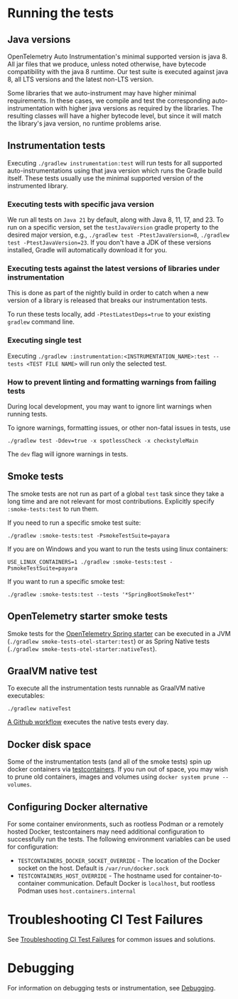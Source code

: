# Running the tests

## Java versions

OpenTelemetry Auto Instrumentation's minimal supported version is java 8.
All jar files that we produce, unless noted otherwise, have bytecode
compatibility with the java 8 runtime. Our test suite is executed against
java 8, all LTS versions and the latest non-LTS version.

Some libraries that we auto-instrument may have higher minimal requirements.
In these cases, we compile and test the corresponding auto-instrumentation with
higher java versions as required by the libraries. The resulting classes will
have a higher bytecode level, but since it will match the library's java version,
no runtime problems arise.

## Instrumentation tests

Executing `./gradlew instrumentation:test` will run tests for all supported
auto-instrumentations using that java version which runs the Gradle build
itself. These tests usually use the minimal supported version of the
instrumented library.

### Executing tests with specific java version

We run all tests on `Java 21` by default, along with Java 8, 11, 17, and 23. To run on
a specific version, set the `testJavaVersion` gradle property to the desired major
version, e.g., `./gradlew test -PtestJavaVersion=8`, `./gradlew test -PtestJavaVersion=23`.
If you don't have a JDK of these versions installed, Gradle will automatically download
it for you.

### Executing tests against the latest versions of libraries under instrumentation

This is done as part of the nightly build in order to catch when a new version of a library is
released that breaks our instrumentation tests.

To run these tests locally, add `-PtestLatestDeps=true` to your existing `gradlew` command line.

### Executing single test

Executing `./gradlew :instrumentation:<INSTRUMENTATION_NAME>:test --tests <TEST FILE NAME>` will run only the selected test.

### How to prevent linting and formatting warnings from failing tests

During local development, you may want to ignore lint warnings when running tests.

To ignore warnings, formatting issues, or other non-fatal issues in tests, use

```
./gradlew test -Ddev=true -x spotlessCheck -x checkstyleMain
```

The `dev` flag will ignore warnings in tests.

## Smoke tests

The smoke tests are not run as part of a global `test` task since they take a long time and are
not relevant for most contributions. Explicitly specify `:smoke-tests:test` to run them.

If you need to run a specific smoke test suite:

```
./gradlew :smoke-tests:test -PsmokeTestSuite=payara
```

If you are on Windows and you want to run the tests using linux containers:

```
USE_LINUX_CONTAINERS=1 ./gradlew :smoke-tests:test -PsmokeTestSuite=payara
```

If you want to run a specific smoke test:

```
./gradlew :smoke-tests:test --tests '*SpringBootSmokeTest*'
```

## OpenTelemetry starter smoke tests

Smoke tests for the [OpenTelemetry Spring starter](../../instrumentation/spring/starters/spring-boot-starter/README.md)
can be executed in a JVM (`./gradlew smoke-tests-otel-starter:test`) or as Spring Native tests (`./gradlew smoke-tests-otel-starter:nativeTest`).

## GraalVM native test

To execute all the instrumentation tests runnable as GraalVM native executables:

```
./gradlew nativeTest
```

[A Github workflow](../../.github/_workflows_/native-tests-daily.yml) executes the native tests every day.

## Docker disk space

Some of the instrumentation tests (and all of the smoke tests) spin up docker containers via
[testcontainers](https://www.testcontainers.org/). If you run out of space, you may wish to prune
old containers, images and volumes using `docker system prune --volumes`.

## Configuring Docker alternative

For some container environments, such as rootless Podman or a remotely hosted Docker,
testcontainers may need additional configuration to successfully run the tests.
The following environment variables can be used for configuration:
- `TESTCONTAINERS_DOCKER_SOCKET_OVERRIDE` - The location of the Docker socket on the host. Default is `/var/run/docker.sock`
- `TESTCONTAINERS_HOST_OVERRIDE` - The hostname used for container-to-container communication. Default Docker is `localhost`, but rootless Podman uses `host.containers.internal`

# Troubleshooting CI Test Failures

See [Troubleshooting CI Test Failures](../../CONTRIBUTING.md#troubleshooting-pr-build-failures) for common issues and solutions.

# Debugging

For information on debugging tests or instrumentation, see [Debugging](debugging.md).
